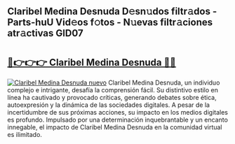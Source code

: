 ## Claribel Medina Desnuda D𝚎sn𝚞dos filtr𝚊dos - Parts-huU Vid𝚎os f𝚘tos - N𝚞evas filtr𝚊ciones atr𝚊ctivas GlD07

# <h2><a href="http://mba19cc.tromn.icu/?c=Claribel+Medina+Desnuda">🔗👉👉👉 Claribel Medina Desnuda 🔗🔗</a></h2>

[![Claribel Medina Desnuda nuevo](https://i.imgur.com/pEAQMta.gif)](http://mba19cc.tromn.icu/?c=Claribel+Medina+Desnuda)
Claribel Medina Desnuda, un individuo complejo e intrigante, desafía la comprensión fácil. Su distintivo estilo en línea ha cautivado y provocado críticas, generando debates sobre ética, autoexpresión y la dinámica de las sociedades digitales. A pesar de la incertidumbre de sus próximas acciones, su impacto en los medios digitales es profundo. Impulsado por una determinación inquebrantable y un encanto innegable, el impacto de Claribel Medina Desnuda en la comunidad virtual es ilimitado.
